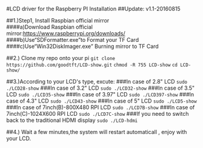 #LCD driver for the Raspberry PI Installation
##Update: 
v1.1-20160815
  
##1.)Step1, Install Raspbian official mirror  
####a)Download Raspbian official mirror:https://www.raspberrypi.org/downloads/
####b)Use“SDFormatter.exe”to Format your TF Card
####c)Use“Win32DiskImager.exe” Burning mirror to TF Card
     
##2.) Clone my repo onto your pi
    ```git clone https://github.com/goodtft/LCD-show.git```
    ```chmod -R 755 LCD-show```
    ```cd LCD-show/```
  
##3.)According to your LCD's type, excute:
###In case of 2.8" LCD
  ```sudo ./LCD28-show```
###In case of 3.2" LCD
  ```sudo ./LCD32-show```
###In case of 3.5" LCD
  ```sudo ./LCD35-show```
###In case of 3.97" LCD
  ```sudo ./LCD397-show```
###In case of 4.3" LCD
  ```sudo ./LCD43-show```
###In case of 5" LCD
  ```sudo ./LCD5-show```
###In case of 7inch(B)-800X480 RPI LCD
  ```sudo ./LCD7B-show```
###In case of 7inch(C)-1024X600 RPI LCD
  ```sudo ./LCD7C-show```
###If you need to switch back to the traditional HDMI display
  ```sudo ./LCD-hdmi```

##4.) Wait a few minutes,the system will restart automaticall , enjoy with your LCD.

